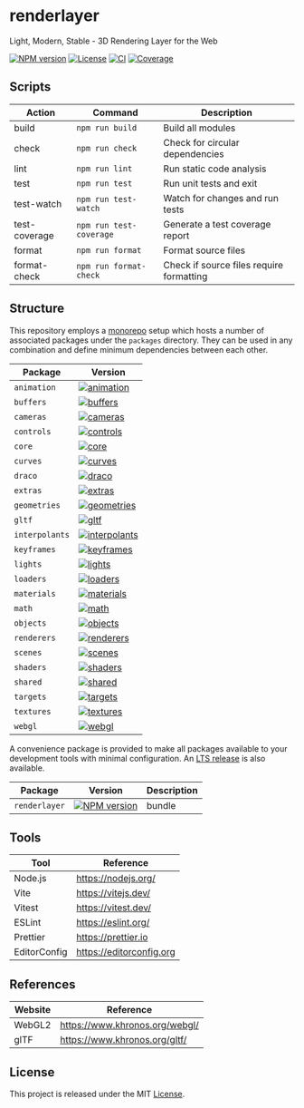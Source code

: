 # renderlayer

Light, Modern, Stable - 3D Rendering Layer for the Web

[![NPM version][npm-badge]][npm-url]
[![License][license-badge]][license-url]
[![CI][ci-badge]][ci-url]
[![Coverage][codecov-badge]][codecov-url]

## Scripts

| Action        | Command                 | Description                              |
| ------------- | ----------------------- | ---------------------------------------- |
| build         | `npm run build`         | Build all modules                        |
| check         | `npm run check`         | Check for circular dependencies          |
| lint          | `npm run lint`          | Run static code analysis                 |
| test          | `npm run test`          | Run unit tests and exit                  |
| test-watch    | `npm run test-watch`    | Watch for changes and run tests          |
| test-coverage | `npm run test-coverage` | Generate a test coverage report          |
| format        | `npm run format`        | Format source files                      |
| format-check  | `npm run format-check`  | Check if source files require formatting |

## Structure

This repository employs a [monorepo](https://en.wikipedia.org/wiki/Monorepo) setup which hosts a number of associated packages under the `packages` directory. They can be used in any combination and define minimum dependencies between each other.

| Package        | Version                                                 |
| -------------- | ------------------------------------------------------- |
| `animation`    | [![animation][animation-badge]][animation-url]          |
| `buffers`      | [![buffers][buffers-badge]][buffers-url]                |
| `cameras`      | [![cameras][cameras-badge]][cameras-url]                |
| `controls`     | [![controls][controls-badge]][controls-url]             |
| `core`         | [![core][core-badge]][core-url]                         |
| `curves`       | [![curves][curves-badge]][curves-url]                   |
| `draco`        | [![draco][draco-badge]][draco-url]                      |
| `extras`       | [![extras][extras-badge]][extras-url]                   |
| `geometries`   | [![geometries][geometries-badge]][geometries-url]       |
| `gltf`         | [![gltf][gltf-badge]][gltf-url]                         |
| `interpolants` | [![interpolants][interpolants-badge]][interpolants-url] |
| `keyframes`    | [![keyframes][keyframes-badge]][keyframes-url]          |
| `lights`       | [![lights][lights-badge]][lights-url]                   |
| `loaders`      | [![loaders][loaders-badge]][loaders-url]                |
| `materials`    | [![materials][materials-badge]][materials-url]          |
| `math`         | [![math][math-badge]][math-url]                         |
| `objects`      | [![objects][objects-badge]][objects-url]                |
| `renderers`    | [![renderers][renderers-badge]][renderers-url]          |
| `scenes`       | [![scenes][scenes-badge]][scenes-url]                   |
| `shaders`      | [![shaders][shaders-badge]][shaders-url]                |
| `shared`       | [![shared][shared-badge]][shared-url]                   |
| `targets`      | [![targets][targets-badge]][targets-url]                |
| `textures`     | [![textures][textures-badge]][textures-url]             |
| `webgl`        | [![webgl][webgl-badge]][webgl-url]                      |

A convenience package is provided to make all packages available to your development tools with minimal configuration. An [LTS release][renderlayer-url] is also available.

| Package       | Version                              | Description |
| ------------- | ------------------------------------ | ----------- |
| `renderlayer` | [![NPM version][npm-badge]][npm-url] | bundle      |

## Tools

| Tool         | Reference                |
| ------------ | ------------------------ |
| Node.js      | https://nodejs.org/      |
| Vite         | https://vitejs.dev/      |
| Vitest       | https://vitest.dev/      |
| ESLint       | https://eslint.org/      |
| Prettier     | https://prettier.io      |
| EditorConfig | https://editorconfig.org |

## References

| Website | Reference                      |
| ------- | ------------------------------ |
| WebGL2  | https://www.khronos.org/webgl/ |
| glTF    | https://www.khronos.org/gltf/  |

## License

This project is released under the MIT [License](LICENSE).

[codecov-badge]: https://codecov.io/gh/epreston/renderlayer/branch/main/graph/badge.svg?token=V88LBDC8EC
[codecov-url]: https://codecov.io/gh/epreston/renderlayer
[ci-badge]: https://github.com/epreston/renderlayer/actions/workflows/ci.yml/badge.svg
[ci-url]: https://github.com/epreston/renderlayer/actions
[npm-badge]: https://img.shields.io/npm/v/renderlayer
[npm-url]: https://www.npmjs.com/package/renderlayer
[license-badge]: https://img.shields.io/npm/l/renderlayer.svg?cacheSeconds=2592000
[license-url]: LICENSE
[animation-badge]: https://img.shields.io/npm/v/@renderlayer/animation
[animation-url]: https://www.npmjs.com/package/@renderlayer/animation
[buffers-badge]: https://img.shields.io/npm/v/@renderlayer/buffers
[buffers-url]: https://www.npmjs.com/package/@renderlayer/buffers
[cameras-badge]: https://img.shields.io/npm/v/@renderlayer/cameras
[cameras-url]: https://www.npmjs.com/package/@renderlayer/cameras
[controls-badge]: https://img.shields.io/npm/v/@renderlayer/controls
[controls-url]: https://www.npmjs.com/package/@renderlayer/controls
[core-badge]: https://img.shields.io/npm/v/@renderlayer/core
[core-url]: https://www.npmjs.com/package/@renderlayer/core
[curves-badge]: https://img.shields.io/npm/v/@renderlayer/curves
[curves-url]: https://www.npmjs.com/package/@renderlayer/curves
[draco-badge]: https://img.shields.io/npm/v/@renderlayer/draco
[draco-url]: https://www.npmjs.com/package/@renderlayer/draco
[extras-badge]: https://img.shields.io/npm/v/@renderlayer/extras
[extras-url]: https://www.npmjs.com/package/@renderlayer/extras
[geometries-badge]: https://img.shields.io/npm/v/@renderlayer/geometries
[geometries-url]: https://www.npmjs.com/package/@renderlayer/geometries
[gltf-badge]: https://img.shields.io/npm/v/@renderlayer/gltf
[gltf-url]: https://www.npmjs.com/package/@renderlayer/gltf
[interpolants-badge]: https://img.shields.io/npm/v/@renderlayer/interpolants
[interpolants-url]: https://www.npmjs.com/package/@renderlayer/interpolants
[keyframes-badge]: https://img.shields.io/npm/v/@renderlayer/keyframes
[keyframes-url]: https://www.npmjs.com/package/@renderlayer/keyframes
[lights-badge]: https://img.shields.io/npm/v/@renderlayer/lights
[lights-url]: https://www.npmjs.com/package/@renderlayer/lights
[loaders-badge]: https://img.shields.io/npm/v/@renderlayer/loaders
[loaders-url]: https://www.npmjs.com/package/@renderlayer/loaders
[materials-badge]: https://img.shields.io/npm/v/@renderlayer/materials
[materials-url]: https://www.npmjs.com/package/@renderlayer/materials
[math-badge]: https://img.shields.io/npm/v/@renderlayer/math
[math-url]: https://www.npmjs.com/package/@renderlayer/math
[objects-badge]: https://img.shields.io/npm/v/@renderlayer/objects
[objects-url]: https://www.npmjs.com/package/@renderlayer/objects
[renderers-badge]: https://img.shields.io/npm/v/@renderlayer/renderers
[renderers-url]: https://www.npmjs.com/package/@renderlayer/renderers
[renderlayer-badge]: https://img.shields.io/npm/v/@renderlayer/renderlayer
[renderlayer-url]: https://www.npmjs.com/package/@renderlayer/renderlayer
[scenes-badge]: https://img.shields.io/npm/v/@renderlayer/scenes
[scenes-url]: https://www.npmjs.com/package/@renderlayer/scenes
[shaders-badge]: https://img.shields.io/npm/v/@renderlayer/shaders
[shaders-url]: https://www.npmjs.com/package/@renderlayer/shaders
[shared-badge]: https://img.shields.io/npm/v/@renderlayer/shared
[shared-url]: https://www.npmjs.com/package/@renderlayer/shared
[targets-badge]: https://img.shields.io/npm/v/@renderlayer/targets
[targets-url]: https://www.npmjs.com/package/@renderlayer/targets
[textures-badge]: https://img.shields.io/npm/v/@renderlayer/textures
[textures-url]: https://www.npmjs.com/package/@renderlayer/textures
[webgl-badge]: https://img.shields.io/npm/v/@renderlayer/webgl
[webgl-url]: https://www.npmjs.com/package/@renderlayer/webgl

